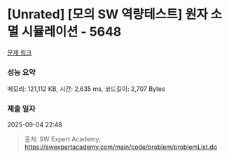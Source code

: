 # [Unrated] [모의 SW 역량테스트] 원자 소멸 시뮬레이션 - 5648 

[문제 링크](https://swexpertacademy.com/main/code/problem/problemDetail.do?contestProbId=AWXRFInKex8DFAUo) 

### 성능 요약

메모리: 121,112 KB, 시간: 2,635 ms, 코드길이: 2,707 Bytes

### 제출 일자

2025-09-04 22:48



> 출처: SW Expert Academy, https://swexpertacademy.com/main/code/problem/problemList.do